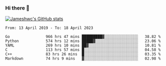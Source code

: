 ### Hi there 👋

[![Jameshwc's GitHub stats](https://github-readme-stats.vercel.app/api?username=jameshwc)](https://github.com/anuraghazra/github-readme-stats)

<!--START_SECTION:waka-->

```text
From: 13 April 2019 - To: 18 April 2023

Go                966 hrs 47 mins █████████▓░░░░░░░░░░░░░░░   38.82 %
Python            574 hrs 12 mins █████▓░░░░░░░░░░░░░░░░░░░   23.06 %
YAML              269 hrs 10 mins ██▓░░░░░░░░░░░░░░░░░░░░░░   10.81 %
C                 113 hrs 57 mins █░░░░░░░░░░░░░░░░░░░░░░░░   04.58 %
C++               83 hrs 26 mins  █░░░░░░░░░░░░░░░░░░░░░░░░   03.35 %
Markdown          74 hrs 9 mins   ▓░░░░░░░░░░░░░░░░░░░░░░░░   02.98 %
```

<!--END_SECTION:waka-->